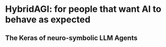 # HybridAGI: for people that want AI to behave as expected
## The Keras of neuro-symbolic LLM Agents

